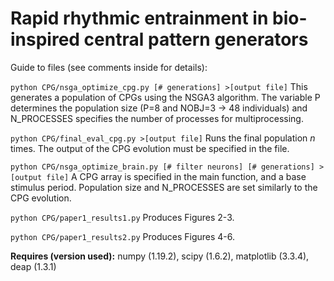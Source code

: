 # Rapid rhythmic entrainment in bio-inspired central pattern generators

Guide to files (see comments inside for details):

`python CPG/nsga_optimize_cpg.py [# generations] >[output file]`
This generates a population of CPGs using the NSGA3 algorithm. The variable P determines the population size (P=8 and NOBJ=3 -> 48 individuals) and N_PROCESSES specifies the number of processes for multiprocessing.

`python CPG/final_eval_cpg.py >[output file]`
Runs the final population *n* times. The output of the CPG evolution must be specified in the file.

`python CPG/nsga_optimize_brain.py [# filter neurons] [# generations] >[output file]`
A CPG array is specified in the main function, and a base stimulus period. Population size and N_PROCESSES are set similarly to the CPG evolution. 

`python CPG/paper1_results1.py`
Produces Figures 2-3.

`python CPG/paper1_results2.py`
Produces Figures 4-6.

**Requires (version used):**
numpy (1.19.2), scipy (1.6.2), matplotlib (3.3.4), deap (1.3.1)
